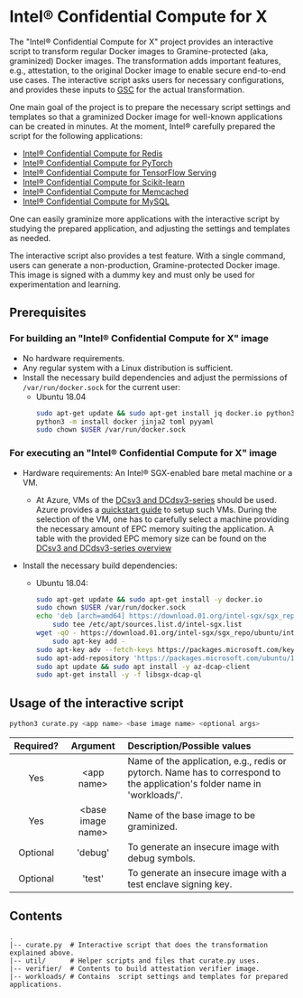 # Intel® Confidential Compute for X

The "Intel® Confidential Compute for X" project provides an interactive script to transform regular
Docker images to Gramine-protected (aka, graminized) Docker images.
The transformation adds important features, e.g., attestation, to the original Docker image to
enable secure end-to-end use cases.
The interactive script asks users for necessary configurations, and provides these inputs to
[GSC](https://github.com/gramineproject/gsc) for the actual transformation.

One main goal of the project is to prepare the necessary script settings and templates so that a
graminized Docker image for well-known applications can be created in minutes.
At the moment, Intel® carefully prepared the script for the following applications:
* [Intel® Confidential Compute for Redis](workloads/redis/)
* [Intel® Confidential Compute for PyTorch](workloads/pytorch/)
* [Intel® Confidential Compute for TensorFlow Serving](workloads/tensorflow-serving/)
* [Intel® Confidential Compute for Scikit-learn](workloads/sklearn/)
* [Intel® Confidential Compute for Memcached](workloads/memcached/)
* [Intel® Confidential Compute for MySQL](workloads/mysql/)

One can easily graminize more applications with the interactive script by studying the prepared
application, and adjusting the settings and templates as needed.

The interactive script also provides a test feature.
With a single command, users can generate a non-production, Gramine-protected Docker image.
This image is signed with a dummy key and must only be used for experimentation and learning.


## Prerequisites

### For building an "Intel® Confidential Compute for X" image

- No hardware requirements.
- Any regular system with a Linux distribution is sufficient.
- Install the necessary build dependencies and adjust the permissions of `/var/run/docker.sock` for the current user:
   - Ubuntu 18.04
        ```sh
        sudo apt-get update && sudo apt-get install jq docker.io python3 python3-pip
        python3 -m install docker jinja2 toml pyyaml
        sudo chown $USER /var/run/docker.sock
        ```


### For executing an "Intel® Confidential Compute for X" image

- Hardware requirements: An Intel® SGX-enabled bare metal machine or a VM.
   - At Azure, VMs of the [DCsv3 and DCdsv3-series](https://learn.microsoft.com/en-us/azure/virtual-machines/dcv3-series) should be used.
   Azure provides a [quickstart guide](https://learn.microsoft.com/en-us/azure/confidential-computing/quick-create-portal)
   to setup such VMs.
   During the selection of the VM, one has to carefully select a machine providing the necessary
   amount of EPC memory suiting the application.
   A table with the provided EPC memory size can be found on the [DCsv3 and DCdsv3-series overview](https://learn.microsoft.com/en-us/azure/virtual-machines/dcv3-series)

- Install the necessary build dependencies:
    - Ubuntu 18.04:
        ```sh
        sudo apt-get update && sudo apt-get install -y docker.io
        sudo chown $USER /var/run/docker.sock
        echo 'deb [arch=amd64] https://download.01.org/intel-sgx/sgx_repo/ubuntu bionic main' |
            sudo tee /etc/apt/sources.list.d/intel-sgx.list
        wget -qO - https://download.01.org/intel-sgx/sgx_repo/ubuntu/intel-sgx-deb.key |
            sudo apt-key add -
        sudo apt-key adv --fetch-keys https://packages.microsoft.com/keys/microsoft.asc
        sudo apt-add-repository 'https://packages.microsoft.com/ubuntu/18.04/prod main'
        sudo apt update && sudo apt install -y az-dcap-client
        sudo apt-get install -y -f libsgx-dcap-ql
        ```


## Usage of the interactive script

```sh
python3 curate.py <app name> <base image name> <optional args>
```


| Required?| Argument | Description/Possible values |
| :----: | :----: | :--- |
| Yes | \<app name\> | Name of the application, e.g., redis or pytorch. Name has to correspond to the application's folder name in 'workloads/'. |
| Yes | \<base image name\> | Name of the base image to be graminized. |
| Optional | 'debug' | To generate an insecure image with debug symbols. |
| Optional | 'test'  | To generate an insecure image with a test enclave signing key. |


## Contents

    .
    |-- curate.py  # Interactive script that does the transformation explained above.
    |-- util/      # Helper scripts and files that curate.py uses.
    |-- verifier/  # Contents to build attestation verifier image.
    |-- workloads/ # Contains  script settings and templates for prepared applications.
